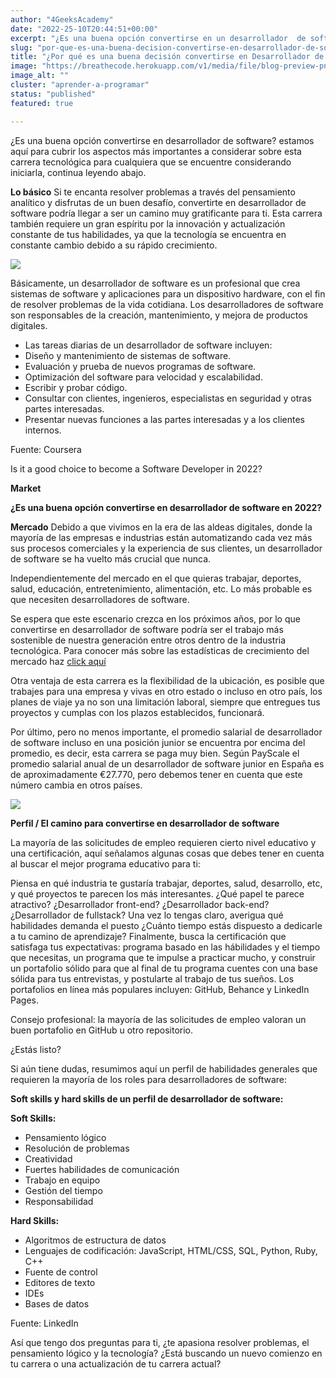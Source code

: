```yaml
---
author: "4GeeksAcademy"
date: "2022-25-10T20:44:51+00:00"
excerpt: "¿Es una buena opción convertirse en un desarrollador  de software? promedio salarial *Demanda del mercado en 2022 *"
slug: "por-que-es-una-buena-decision-convertirse-en-desarrollador-de-software"
title: "¿Por qué es una buena decisión convertirse en Desarrollador de Software?"
image: "https://breathecode.herokuapp.com/v1/media/file/blog-preview-png?"
image_alt: ""
cluster: "aprender-a-programar"
status: "published"
featured: true

---
```

¿Es una buena opción convertirse en desarrollador de software? estamos aquí para cubrir los aspectos más importantes a considerar sobre esta carrera tecnológica para cualquiera que se encuentre considerando iniciarla, continua leyendo abajo.

**Lo básico**
Si te encanta resolver problemas a través del pensamiento analítico y disfrutas de un buen desafío, convertirte en desarrollador de software podría llegar a ser un camino muy gratificante para ti. Esta carrera también requiere un gran espíritu por la innovación y actualización constante de tus habilidades, ya que la tecnología se encuentra en constante cambio debido a su rápido crecimiento. 

![](https://breathecode.herokuapp.com/v1/media/file/carrera-de-programacion-png?)

Básicamente, un desarrollador de software es un profesional que crea sistemas de software y aplicaciones para un dispositivo hardware, con el fin de resolver problemas de la vida cotidiana. Los desarrolladores de software son responsables de la creación, mantenimiento, y mejora de productos digitales.

- Las tareas diarias de un desarrollador de software incluyen: 
- Diseño y mantenimiento de sistemas de software.
- Evaluación y prueba de nuevos programas de software.
- Optimización del software para velocidad y escalabilidad.
- Escribir y probar código.
- Consultar con clientes, ingenieros, especialistas en seguridad y otras partes interesadas.
- Presentar nuevas funciones a las partes interesadas y a los clientes internos.
 
Fuente: Coursera


Is it a good choice to become a Software Developer in 2022?

**Market**

**¿Es una buena opción convertirse en desarrollador de software en 2022?**

**Mercado**
Debido a que vivimos en la era de las aldeas digitales, donde la mayoría de las empresas e industrias están automatizando cada vez más sus procesos comerciales y la experiencia de sus clientes, un desarrollador de software se ha vuelto más crucial que nunca.

Independientemente del mercado en el que quieras trabajar, deportes, salud, educación, entretenimiento, alimentación, etc. Lo más probable es que necesiten desarrolladores de software.

Se espera que este escenario crezca en los próximos años, por lo que convertirse en desarrollador de software podría ser el trabajo más sostenible de nuestra generación entre otros dentro de la industria tecnológica. Para conocer más sobre las estadísticas de crecimiento del mercado haz [click aquí](https://4geeksacademy.com/us/coding-bootcamps/internships-bootcamps-2021)

Otra ventaja de esta carrera es la flexibilidad de la ubicación, es posible que trabajes para una empresa y vivas en otro estado o incluso en otro país, los planes de viaje ya no son una limitación laboral, siempre que entregues tus proyectos y cumplas con los plazos establecidos, funcionará.

Por último, pero no menos importante, el promedio salarial de desarrollador de software incluso en una posición junior se encuentra por encima del promedio, es decir, esta carrera se paga muy bien. Según PayScale el promedio salarial anual de un desarrollador de software junior en España es de aproximadamente €27.770, pero debemos tener en cuenta que este número cambia en otros países.

![](https://breathecode.herokuapp.com/v1/media/file/screen-shot-2022-02-17-at-12-55-55-pm-png?)

**Perfil / El camino para convertirse en desarrollador de software**

La mayoría de las solicitudes de empleo requieren cierto nivel educativo y una certificación, aquí señalamos algunas cosas que debes tener en cuenta al buscar el mejor programa educativo para ti:

Piensa en qué industria te gustaría trabajar, deportes, salud, desarrollo, etc, y qué proyectos te parecen los más interesantes.
¿Qué papel te parece atractivo? ¿Desarrollador front-end? ¿Desarrollador back-end? ¿Desarrollador de fullstack?
Una vez lo tengas claro, averigua qué habilidades demanda el puesto
¿Cuánto tiempo estás dispuesto a dedicarle a tu camino de aprendizaje?
Finalmente, busca la certificación que satisfaga tus expectativas: programa basado en las hábilidades y el tiempo que necesitas, un programa que te impulse a practicar mucho, y construir un portafolio sólido para que al final de tu programa cuentes con una base sólida para tus entrevistas, y postularte al trabajo de tus sueños. Los portafolios en línea más populares incluyen: GitHub, Behance y LinkedIn Pages.

Consejo profesional: la mayoría de las solicitudes de empleo valoran un buen portafolio en GitHub u otro repositorio.

¿Estás listo?

Si aún tiene dudas, resumimos aquí un perfil de habilidades generales que requieren la mayoría de los roles para desarrolladores de software:

**Soft skills y hard skills de un perfil de desarrollador de software:**

**Soft Skills:**
- Pensamiento lógico
- Resolución de problemas
- Creatividad
- Fuertes habilidades de comunicación
- Trabajo en equipo
- Gestión del tiempo
- Responsabilidad

**Hard Skills:**
- Algoritmos de estructura de datos
- Lenguajes de codificación: JavaScript, HTML/CSS, SQL, Python, Ruby, C++
- Fuente de control
- Editores de texto
- IDEs
- Bases de datos

Fuente: LinkedIn

Así que tengo dos preguntas para ti, ¿te apasiona resolver problemas, el pensamiento lógico y la tecnología? ¿Está buscando un nuevo comienzo en tu carrera o una actualización de tu carrera actual?

<call-to-action button_text="Ver programa" button_link="https://4geeksacademy.com/" background="rgba(0, 151, 205, 0.15)" title="Impulsa tu carrera, gracias a la programación" text="Te invitamos a impulsa tu carrera, aprendiendo a programar con nuestro Programa Full Stack Developer."></call-to-action>
